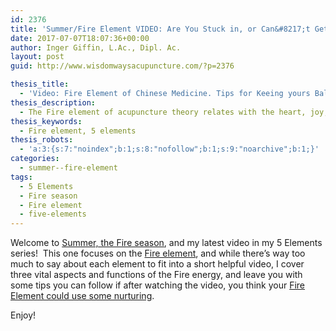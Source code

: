 ```yaml
---
id: 2376
title: 'Summer/Fire Element VIDEO: Are You Stuck in, or Can&#8217;t Get Into, Your Own Fire Element?'
date: 2017-07-07T18:07:36+00:00
author: Inger Giffin, L.Ac., Dipl. Ac.
layout: post
guid: http://www.wisdomwaysacupuncture.com/?p=2376

thesis_title:
  - 'Video: Fire Element of Chinese Medicine. Tips for Keeing yours Balanced.'
thesis_description:
  - The Fire element of acupuncture theory relates with the heart, joy, passion, intimacy, and connections. This video gives you tips to balance your Fire.
thesis_keywords:
  - Fire element, 5 elements
thesis_robots:
  - 'a:3:{s:7:"noindex";b:1;s:8:"nofollow";b:1;s:9:"noarchive";b:1;}'
categories:
  - summer--fire-element
tags:
  - 5 Elements
  - Fire season
  - Fire element
  - five-elements
---
```

Welcome to [Summer, the Fire season](http://www.wisdomwaysacupuncture.com/2011/06/15/out-of-the-wood-and-into-the-fire-tips-for-keeping-your-fire-element-balanced-this-summer/), and my latest video in my 5 Elements series!  This one focuses on the [Fire element](http://www.wisdomwaysacupuncture.com/2017/05/23/into-the-fire-we-go-more-tips-from-an-acupuncturist-for-staying-balanced-in-summer/), and while there&#8217;s way too much to say about each element to fit into a short helpful video, I cover three vital aspects and functions of the Fire energy, and leave you with some tips you can follow if after watching the video, you think your [Fire Element could use some nurturing](http://www.wisdomwaysacupuncture.com/2014/08/15/fire-element-robin-williams-suicidedepression/).

Enjoy!



&nbsp;

&nbsp;

&nbsp;

&nbsp;

&nbsp;